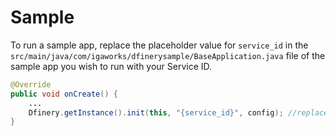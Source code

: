 # Sample

To run a sample app, replace the placeholder value for `service_id` in the `src/main/java/com/igaworks/dfinerysample/BaseApplication.java` file of the sample app you wish to run with your Service ID.

```java
@Override
public void onCreate() {
    ...
    Dfinery.getInstance().init(this, "{service_id}", config); //replace this value with your service ID. 
}
```